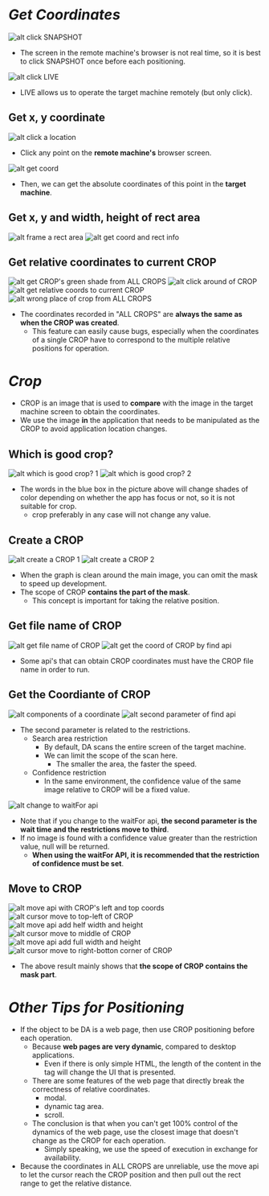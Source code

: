 # **_Get Coordinates_**

![alt click SNAPSHOT](pic/bandicam%202022-09-18%2021-39-14-860.jpg)

- The screen in the remote machine's browser is not real time, so it is best to click SNAPSHOT once before each positioning.

![alt click LIVE](pic/bandicam%202022-09-18%2021-40-01-184.jpg)

- LIVE allows us to operate the target machine remotely (but only click).

## **Get x, y coordinate**

![alt click a location](pic/bandicam%202022-09-18%2022-21-01-855.jpg)

- Click any point on the **remote machine's** browser screen.

![alt get coord](pic/bandicam%202022-09-18%2022-21-32-241.jpg)

- Then, we can get the absolute coordinates of this point in the **target machine**.

## **Get x, y and width, height of rect area**

![alt frame a rect area](pic/bandicam%202022-09-18%2022-22-23-814.jpg)
![alt get coord and rect info](pic/bandicam%202022-09-18%2022-23-01-075.jpg)

## **Get relative coordinates to current CROP**

![alt get CROP's green shade from ALL CROPS](pic/bandicam%202022-09-18%2022-27-33-095.jpg)
![alt click around of CROP](pic/bandicam%202022-09-18%2022-28-15-350.jpg)
![alt get relative coords to current CROP](pic/bandicam%202022-09-18%2022-29-22-439.jpg)
![alt wrong place of crop from ALL CROPS](pic/bandicam%202022-09-18%2022-31-36-630.jpg)

- The coordinates recorded in "ALL CROPS" are **always the same as when the CROP was created**.
  - This feature can easily cause bugs, especially when the coordinates of a single CROP have to correspond to the multiple relative positions for operation.

# **_Crop_**

- CROP is an image that is used to **compare** with the image in the target machine screen to obtain the coordinates.
- We use the image **in** the application that needs to be manipulated as the CROP to avoid application location changes.

## **Which is good crop?**

![alt which is good crop? 1](pic/bandicam%202022-09-18%2021-40-29-174.jpg)
![alt which is good crop? 2](pic/bandicam%202022-09-18%2021-40-45-589.jpg)

- The words in the blue box in the picture above will change shades of color depending on whether the app has focus or not, so it is not suitable for crop.
  - crop preferably in any case will not change any value.

## **Create a CROP**

![alt create a CROP 1](pic/bandicam%202022-09-18%2021-41-37-428.jpg)
![alt create a CROP 2](pic/bandicam%202022-09-18%2021-42-29-769.jpg)

- When the graph is clean around the main image, you can omit the mask to speed up development.
- The scope of CROP **contains the part of the mask**.
  - This concept is important for taking the relative position.

## **Get file name of CROP**

![alt get file name of CROP](pic/bandicam%202022-09-18%2021-45-03-067.jpg)
![alt get the coord of CROP by find api](pic/bandicam%202022-09-18%2021-53-05-477.jpg)

- Some api's that can obtain CROP coordinates must have the CROP file name in order to run.

## **Get the Coordiante of CROP**

![alt components of a coordinate](pic/bandicam%202022-09-18%2021-57-45-794.jpg)
![alt second parameter of find api](pic/bandicam%202022-09-18%2022-02-33-474.jpg)

- The second parameter is related to the restrictions.
  - Search area restriction
    - By default, DA scans the entire screen of the target machine.
    - We can limit the scope of the scan here.
      - The smaller the area, the faster the speed.
  - Confidence restriction
    - In the same environment, the confidence value of the same image relative to CROP will be a fixed value.

![alt change to waitFor api](pic/bandicam%202022-09-18%2022-06-41-727.jpg)

- Note that if you change to the waitFor api, **the second parameter is the wait time and the restrictions move to third**.
- If no image is found with a confidence value greater than the restriction value, null will be returned.
  - **When using the waitFor API, it is recommended that the restriction of confidence must be set**.

## **Move to CROP**

![alt move api with CROP's left and top coords](pic/bandicam%202022-09-18%2022-13-45-537.jpg)
![alt cursor move to top-left of CROP](pic/bandicam%202022-09-18%2022-16-08-564.jpg)
![alt move api add helf width and height](pic/bandicam%202022-09-18%2022-18-21-429.jpg)
![alt cursor move to middle of CROP](pic/bandicam%202022-09-18%2022-18-47-283.jpg)
![alt move api add full width and height](pic/bandicam%202022-09-18%2022-19-15-807.jpg)
![alt cursor move to right-botton corner of CROP](pic/bandicam%202022-09-18%2022-19-35-600.jpg)

- The above result mainly shows that **the scope of CROP contains the mask part**.

# **_Other Tips for Positioning_**

- If the object to be DA is a web page, then use CROP positioning before each operation.
  - Because **web pages are very dynamic**, compared to desktop applications.
    - Even if there is only simple HTML, the length of the content in the tag will change the UI that is presented.
  - There are some features of the web page that directly break the correctness of relative coordinates.
    - modal.
    - dynamic tag area.
    - scroll.
  - The conclusion is that when you can't get 100% control of the dynamics of the web page, use the closest image that doesn't change as the CROP for each operation.
    - Simply speaking, we use the speed of execution in exchange for availability.
- Because the coordinates in ALL CROPS are unreliable, use the move api to let the cursor reach the CROP position and then pull out the rect range to get the relative distance.

